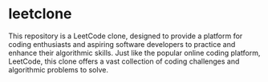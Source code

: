 # leetclone
This repository is a LeetCode clone, designed to provide a platform for coding enthusiasts and aspiring software developers to practice and enhance their algorithmic skills.  Just like the popular online coding platform, LeetCode, this clone offers a vast collection of coding challenges and algorithmic problems to solve.
